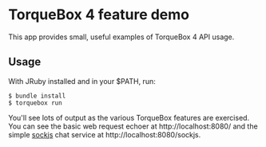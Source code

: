 # TorqueBox 4 feature demo

This app provides small, useful examples of TorqueBox 4 API usage.

## Usage

With JRuby installed and in your $PATH, run:

    $ bundle install
    $ torquebox run

You'll see lots of output as the various TorqueBox features are
exercised. You can see the basic web request echoer at
http://localhost:8080/ and the simple [sockjs](http://sockjs.org) chat
service at http://localhost:8080/sockjs.
